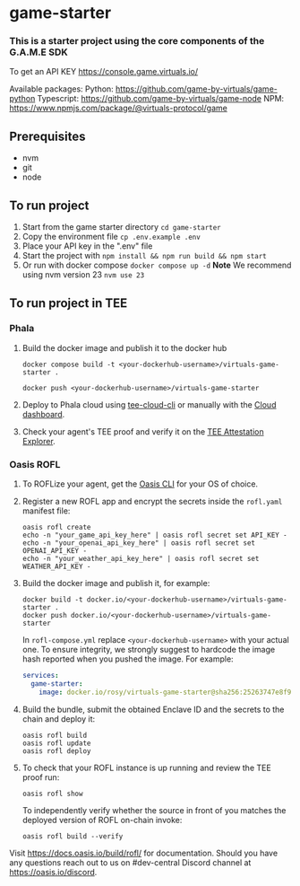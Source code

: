 # game-starter
### This is a starter project using the core components of the G.A.M.E SDK

To get an API KEY https://console.game.virtuals.io/

Available packages:
Python: https://github.com/game-by-virtuals/game-python
Typescript: https://github.com/game-by-virtuals/game-node
NPM: https://www.npmjs.com/package/@virtuals-protocol/game

## Prerequisites
- nvm
- git
- node

## To run project
1. Start from the game starter directory
   `cd game-starter`
2. Copy the environment file
    `cp .env.example .env`
3. Place your API key in the ".env" file
4. Start the project with `npm install && npm run build && npm start`
5. Or run with docker compose
    `docker compose up -d`
**Note** We recommend using nvm version 23 `nvm use 23`

## To run project in TEE

### Phala

1. Build the docker image and publish it to the docker hub
   
    `docker compose build -t <your-dockerhub-username>/virtuals-game-starter .`

    `docker push <your-dockerhub-username>/virtuals-game-starter`

2. Deploy to Phala cloud using [tee-cloud-cli](https://github.com/Phala-Network/tee-cloud-cli) or manually with the [Cloud dashboard](https://cloud.phala.network/).

3. Check your agent's TEE proof and verify it on the [TEE Attestation Explorer](https://proof.t16z.com/).

### Oasis ROFL

1. To ROFLize your agent, get the [Oasis CLI](https://github.com/oasisprotocol/cli/releases)
   for your OS of choice.

2. Register a new ROFL app and encrypt the secrets inside the `rofl.yaml`
   manifest file:
   
     ```shell
     oasis rofl create
     echo -n "your_game_api_key_here" | oasis rofl secret set API_KEY -
     echo -n "your_openai_api_key_here" | oasis rofl secret set OPENAI_API_KEY -
     echo -n "your_weather_api_key_here" | oasis rofl secret set WEATHER_API_KEY -
     ```

3. Build the docker image and publish it, for example:
   
   ```shell
   docker build -t docker.io/<your-dockerhub-username>/virtuals-game-starter .
   docker push docker.io/<your-dockerhub-username>/virtuals-game-starter
   ```
   
   In `rofl-compose.yml` replace `<your-dockerhub-username>` with your actual
   one. To ensure integrity, we strongly suggest to hardcode the image hash reported
   when you pushed the image. For example:
   
   ```yaml
   services:
     game-starter:
       image: docker.io/rosy/virtuals-game-starter@sha256:25263747e8f9ebc193e403ac009b696ea49459d9d642b86d890de432dae4469f
   ```
   
4. Build the bundle, submit the obtained Enclave ID and the secrets to
   the chain and deploy it:
   
   ```shell
   oasis rofl build
   oasis rofl update
   oasis rofl deploy
   ```
   
5. To check that your ROFL instance is up running and review the TEE proof run:
   
   `oasis rofl show`
   
   To independently verify whether the source in front of you matches the
   deployed version of ROFL on-chain invoke:
   
   `oasis rofl build --verify`

Visit https://docs.oasis.io/build/rofl/ for documentation. Should you have
any questions reach out to us on #dev-central Discord channel at
https://oasis.io/discord.
